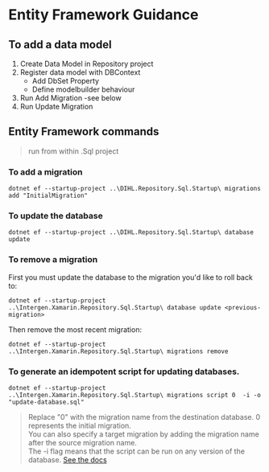 ﻿# Entity Framework Guidance

## To add a data model
 1. Create Data Model in Repository project
 1. Register data model with DBContext
    - Add DbSet Property
    - Define modelbuilder behaviour
 1. Run Add Migration -see below
 1. Run Update Migration

## Entity Framework commands
>  run from within .Sql project 

### To add a migration
`
dotnet ef --startup-project ..\DIHL.Repository.Sql.Startup\ migrations add "InitialMigration"
`

### To update the database
`
dotnet ef --startup-project ..\DIHL.Repository.Sql.Startup\ database update
`

### To remove a migration

First you must update the database to the migration you'd like to roll back to:

`
 dotnet ef --startup-project ..\Intergen.Xamarin.Repository.Sql.Startup\ database update <previous-migration>
`

Then remove the most recent migration:

`
dotnet ef --startup-project ..\Intergen.Xamarin.Repository.Sql.Startup\ migrations remove
`

### To generate an idempotent script for updating databases. 

`
dotnet ef --startup-project ..\Intergen.Xamarin.Repository.Sql.Startup\ migrations script 0  -i -o "update-database.sql"
`

> Replace "0" with the migration name from the destination database. 0 represents the initial migration.  
> You can also specify a target migration by adding the migration name after the source migration name.  
> The -i flag means that the script can be run on any version of the database.
> [See the docs](https://docs.microsoft.com/en-us/ef/core/miscellaneous/cli/dotnet)